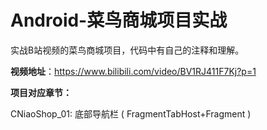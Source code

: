 # **Android-菜鸟商城项目实战**

实战B站视频的菜鸟商城项目，代码中有自己的注释和理解。

**视频地址**：https://www.bilibili.com/video/BV1RJ411F7Kj?p=1

**项目对应章节：**

CNiaoShop_01:  底部导航栏 ( FragmentTabHost+Fragment )

